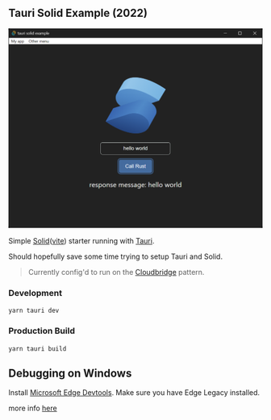 ## Tauri Solid Example (2022)

![test-screenshot.jpg](./docs/test-screenshot.png)

Simple [Solid](https://www.solidjs.com/)([vite](https://vitejs.dev/)) starter running with [Tauri](https://tauri.studio/).

Should hopefully save some time trying to setup Tauri and Solid.

> Currently config'd to run on the [Cloudbridge](https://tauri.studio/docs/architecture/recipes/cloudbridge) pattern.

### Development

```
yarn tauri dev
```

### Production Build

```
yarn tauri build
```


## Debugging on Windows

Install [Microsoft Edge Devtools](https://www.microsoft.com/en-au/p/microsoft-edge-devtools-preview/9mzbfrmz0mnj?rtc=1&activetab=pivot:overviewtab). Make sure you have Edge Legacy installed.

more info [here](https://github.com/tauri-apps/tauri/wiki/04.-MS-Windows-Setup#devtools)
